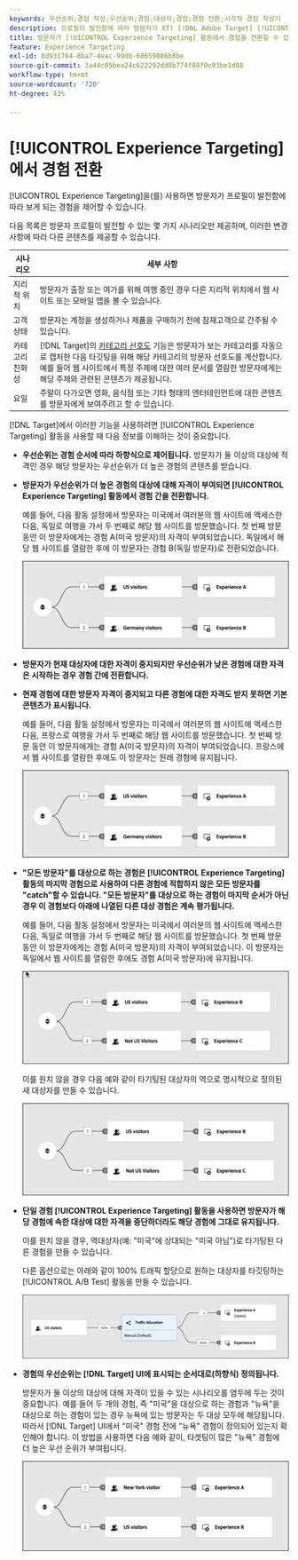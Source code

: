 ```yaml
---
keywords: 우선순위;경험 작성;우선순위;경험;대상자;경험;경험 전환;시각적 경험 작성기
description: 프로필이 발전함에 따라 방문자가 XT( [!DNL Adobe Target] [!UICONTROL Experience Targeting]) 활동에서 경험 사이를 전환하는 방법에 대해 알아봅니다.
title: 방문자가 [!UICONTROL Experience Targeting] 활동에서 경험을 전환할 수 있습니까?
feature: Experience Targeting
exl-id: 8d931764-8ba7-4eac-99db-60659086b8be
source-git-commit: 3a44c05bea24c622292dd0b774f88f0c93be1d88
workflow-type: tm+mt
source-wordcount: '720'
ht-degree: 43%

---
```


# [!UICONTROL Experience Targeting]에서 경험 전환

[!UICONTROL Experience Targeting]을(를) 사용하면 방문자가 프로필이 발전함에 따라 보게 되는 경험을 제어할 수 있습니다.

다음 목록은 방문자 프로필이 발전할 수 있는 몇 가지 시나리오만 제공하며, 이러한 변경 사항에 따라 다른 콘텐츠를 제공할 수 있습니다.

| 시나리오 | 세부 사항 |
|--- |--- |
| 지리적 위치 | 방문자가 출장 또는 여가를 위해 여행 중인 경우 다른 지리적 위치에서 웹 사이트 또는 모바일 앱을 볼 수 있습니다. |
| 고객 상태 | 방문자는 계정을 생성하거나 제품을 구매하기 전에 잠재고객으로 간주될 수 있습니다. |
| 카테고리 친화성 | [!DNL Target]의 [카테고리 선호도](/help/main/c-target/c-visitor-profile/category-affinity.md) 기능은 방문자가 보는 카테고리를 자동으로 캡처한 다음 타깃팅을 위해 해당 카테고리의 방문자 선호도를 계산합니다. 예를 들어 웹 사이트에서 특정 주제에 대한 여러 문서를 열람한 방문자에게는 해당 주제와 관련된 콘텐츠가 제공됩니다. |
| 요일 | 주말이 다가오면 영화, 음식점 또는 기타 형태의 엔터테인먼트에 대한 콘텐츠를 방문자에게 보여주려고 할 수 있습니다. |

[!DNL Target]에서 이러한 기능을 사용하려면 [!UICONTROL Experience Targeting] 활동을 사용할 때 다음 정보를 이해하는 것이 중요합니다.

* **우선순위는 경험 순서에 따라 하향식으로 제어됩니다.** 방문자가 둘 이상의 대상에 적격인 경우 해당 방문자는 우선순위가 더 높은 경험의 콘텐츠를 받습니다.
* **방문자가 우선순위가 더 높은 경험의 대상에 대해 자격이 부여되면 [!UICONTROL Experience Targeting] 활동에서 경험 간을 전환합니다.**

  예를 들어, 다음 활동 설정에서 방문자는 미국에서 여러분의 웹 사이트에 액세스한 다음, 독일로 여행을 가서 두 번째로 해당 웹 사이트를 방문했습니다. 첫 번째 방문 동안 이 방문자에게는 경험 A(미국 방문자)의 자격이 부여되었습니다. 독일에서 해당 웹 사이트를 열람한 후에 이 방문자는 경험 B(독일 방문자)로 전환되었습니다.

  ![우선 순위 미국 > 독일](/help/main/c-activities/t-experience-target/t-xt-create/assets/xt_priority_us_germany-refresh.png)

* **방문자가 현재 대상자에 대한 자격이 중지되지만 우선순위가 낮은 경험에 대한 자격은 시작하는 경우 경험 간에 전환합니다.**
* **현재 경험에 대한 방문자 자격이 중지되고 다른 경험에 대한 자격도 받지 못하면 기본 콘텐츠가 표시됩니다.**

  예를 들어, 다음 활동 설정에서 방문자는 미국에서 여러분의 웹 사이트에 액세스한 다음, 프랑스로 여행을 가서 두 번째로 해당 웹 사이트를 방문했습니다. 첫 번째 방문 동안 이 방문자에게는 경험 A(미국 방문자)의 자격이 부여되었습니다. 프랑스에서 웹 사이트를 열람한 후에도 이 방문자는 원래 경험에 유지됩니다.

  ![우선 순위 미국 > 독일](/help/main/c-activities/t-experience-target/t-xt-create/assets/xt_priority_us_germany-refresh.png)

* **&quot;모든 방문자&quot;를 대상으로 하는 경험은 [!UICONTROL Experience Targeting] 활동의 마지막 경험으로 사용하여 다른 경험에 적합하지 않은 모든 방문자를 &quot;catch&quot;할 수 있습니다. &quot;모든 방문자&quot;를 대상으로 하는 경험이 마지막 순서가 아닌 경우 이 경험보다 아래에 나열된 다른 대상 경험은 계속 평가됩니다.**

  예를 들어, 다음 활동 설정에서 방문자는 미국에서 여러분의 웹 사이트에 액세스한 다음, 독일로 여행을 가서 두 번째로 해당 웹 사이트를 방문했습니다. 첫 번째 방문 동안 이 방문자에게는 경험 A(미국 방문자)의 자격이 부여되었습니다. 이 방문자는 독일에서 웹 사이트를 열람한 후에도 경험 A(미국 방문자)에 유지됩니다.

  ![우선 순위 미국 > 모든 방문자](/help/main/c-activities/t-experience-target/t-xt-create/assets/xt_priority_us_not_us-refresh.png)

  이를 원치 않을 경우 다음 예와 같이 타기팅된 대상자의 역으로 명시적으로 정의된 새 대상자를 만들 수 있습니다.

  ![우선 순위 미국 > 미국 외](/help/main/c-activities/t-experience-target/t-xt-create/assets/not-us.png)

* **단일 경험 [!UICONTROL Experience Targeting] 활동을 사용하면 방문자가 해당 경험에 속한 대상에 대한 자격을 중단하더라도 해당 경험에 그대로 유지됩니다.**

  이를 원치 않을 경우, 역대상자(예: &quot;미국&quot;에 상대되는 &quot;미국 아님&quot;)로 타기팅된 다른 경험을 만들 수 있습니다. 

  다른 옵션으로는 아래와 같이 100% 트래픽 할당으로 원하는 대상자를 타깃팅하는 [!UICONTROL A/B Test] 활동을 만들 수 있습니다.

  ![우선 순위 한 개의 경험](/help/main/c-activities/t-experience-target/t-xt-create/assets/xt_priority_one_experience-refresh.png)

* **경험의 우선순위는 [!DNL Target] UI에 표시되는 순서대로(하향식) 정의됩니다.**

  방문자가 둘 이상의 대상에 대해 자격이 있을 수 있는 시나리오를 염두에 두는 것이 중요합니다. 예를 들어 두 개의 경험, 즉 &quot;미국&quot;을 대상으로 하는 경험과 &quot;뉴욕&quot;을 대상으로 하는 경험이 있는 경우 뉴욕에 있는 방문자는 두 대상 모두에 해당됩니다. 따라서 [!DNL Target] UI에서 &quot;미국&quot; 경험 전에 &quot;뉴욕&quot; 경험이 정의되어 있는지 확인해야 합니다. 이 방법을 사용하면 다음 예와 같이, 타겟팅이 많은 &quot;뉴욕&quot; 경험에 더 높은 우선 순위가 부여됩니다.

  ![우선 순위 뉴욕 > 미국](/help/main/c-activities/t-experience-target/t-xt-create/assets/xt_priority_ny_us-refresh.png)
